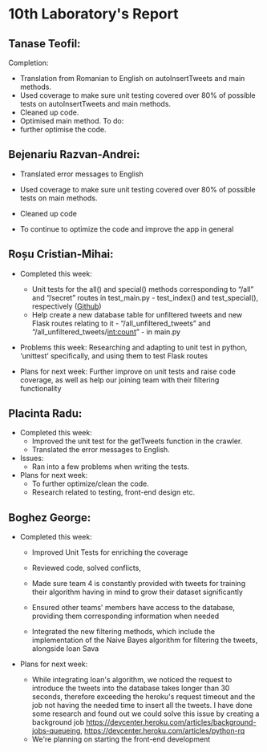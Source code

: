# 10th Laboratory's Report


## Tanase Teofil:

Completion:
-   Translation from Romanian to English on autoInsertTweets and main methods.
-   Used coverage to make sure unit testing covered over 80% of possible tests on autoInsertTweets and main methods.
-   Cleaned up code.
-   Optimised main method.
To do: 
-   further optimise the code.

## Bejenariu Razvan-Andrei:

-   Translated error messages to English
-   Used coverage to make sure unit testing covered over 80% of possible tests on main methods.     	
-   Cleaned up code

-  To continue to optimize the code and improve the app in general

## Roșu Cristian-Mihai:

-   Completed this week:
    -   Unit tests for the all() and special() methods corresponding to “/all” and “/secret” routes in test_main.py - test_index() and test_special(), respectively ([Github](https://github.com/georgeboghez/CLEF2020-CheckThat-Lab-Team5/blob/master/Heroku%20Test/tests/test_main.py))
    -   Help create a new database table for unfiltered tweets and new Flask routes relating to it - “/all_unfiltered_tweets” and “/all_unfiltered_tweets/<int:count>” - in main.py
   -   Problems this week: Researching and adapting to unit test in python, ‘unittest’ specifically, and using them to test Flask routes
    
-   Plans for next week: Further improve on unit tests and raise code coverage, as well as help our joining team with their filtering functionality


## Placinta Radu:
-   Completed this week:
	- Improved the unit test for the getTweets function in the crawler.
	- Translated the error messages to English.
-   Issues:
	- Ran into a few problems when writing the tests.
-   Plans for next week:
	- To further optimize/clean the code.
	- Research related to testing, front-end design etc.

## Boghez George:

-   Completed this week:
	-   Improved Unit Tests for enriching the coverage
    
	-   Reviewed code, solved conflicts,  
	
	-   Made sure team 4 is constantly provided with tweets for training their algorithm having in mind to grow their dataset significantly
	
	-   Ensured other teams' members have access to the database, providing them corresponding information when needed 
	
	-   Integrated the new filtering methods, which include the implementation of the Naive Bayes algorithm for filtering the tweets, alongside Ioan Sava
    
-   Plans for next week: 
	-   While integrating Ioan's algorithm, we noticed the request to introduce the tweets into the database takes longer than 30 seconds, therefore exceeding the heroku's request timeout and the job not having the needed time to insert all the tweets. I have done some research and found out we could solve this issue by creating a background job https://devcenter.heroku.com/articles/background-jobs-queueing, https://devcenter.heroku.com/articles/python-rq
	-   We're planning on starting the front-end development
